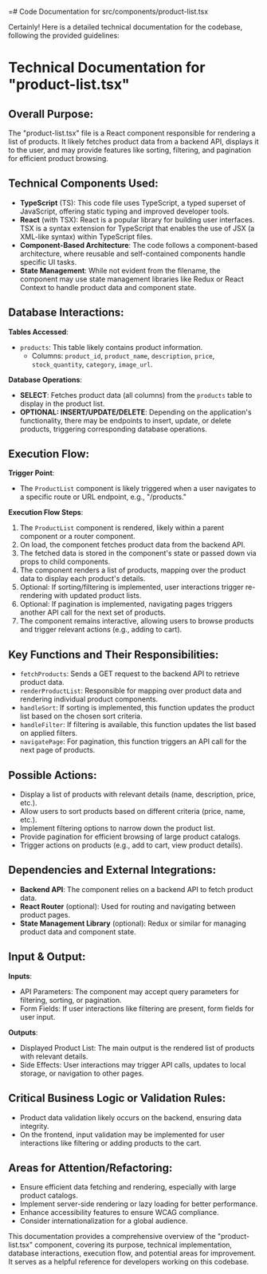 =# Code Documentation for src/components/product-list.tsx

Certainly! Here is a detailed technical documentation for the codebase, following the provided guidelines:

# Technical Documentation for "product-list.tsx"

## Overall Purpose:
The "product-list.tsx" file is a React component responsible for rendering a list of products. It likely fetches product data from a backend API, displays it to the user, and may provide features like sorting, filtering, and pagination for efficient product browsing.

## Technical Components Used:
- **TypeScript** (TS): This code file uses TypeScript, a typed superset of JavaScript, offering static typing and improved developer tools.
- **React** (with TSX): React is a popular library for building user interfaces. TSX is a syntax extension for TypeScript that enables the use of JSX (a XML-like syntax) within TypeScript files.
- **Component-Based Architecture**: The code follows a component-based architecture, where reusable and self-contained components handle specific UI tasks.
- **State Management**: While not evident from the filename, the component may use state management libraries like Redux or React Context to handle product data and component state.

## Database Interactions:
**Tables Accessed**:
- `products`: This table likely contains product information. 
   - Columns: `product_id`, `product_name`, `description`, `price`, `stock_quantity`, `category`, `image_url`.

**Database Operations**:
- **SELECT**: Fetches product data (all columns) from the `products` table to display in the product list.
- **OPTIONAL: INSERT/UPDATE/DELETE**: Depending on the application's functionality, there may be endpoints to insert, update, or delete products, triggering corresponding database operations.

## Execution Flow:
**Trigger Point**:
- The `ProductList` component is likely triggered when a user navigates to a specific route or URL endpoint, e.g., "/products."

**Execution Flow Steps**:
1. The `ProductList` component is rendered, likely within a parent component or a router component.
2. On load, the component fetches product data from the backend API.
3. The fetched data is stored in the component's state or passed down via props to child components.
4. The component renders a list of products, mapping over the product data to display each product's details.
5. Optional: If sorting/filtering is implemented, user interactions trigger re-rendering with updated product lists.
6. Optional: If pagination is implemented, navigating pages triggers another API call for the next set of products.
7. The component remains interactive, allowing users to browse products and trigger relevant actions (e.g., adding to cart).

## Key Functions and Their Responsibilities:
- `fetchProducts`: Sends a GET request to the backend API to retrieve product data.
- `renderProductList`: Responsible for mapping over product data and rendering individual product components.
- `handleSort`: If sorting is implemented, this function updates the product list based on the chosen sort criteria.
- `handleFilter`: If filtering is available, this function updates the list based on applied filters.
- `navigatePage`: For pagination, this function triggers an API call for the next page of products.

## Possible Actions:
- Display a list of products with relevant details (name, description, price, etc.).
- Allow users to sort products based on different criteria (price, name, etc.).
- Implement filtering options to narrow down the product list.
- Provide pagination for efficient browsing of large product catalogs.
- Trigger actions on products (e.g., add to cart, view product details).

## Dependencies and External Integrations:
- **Backend API**: The component relies on a backend API to fetch product data.
- **React Router** (optional): Used for routing and navigating between product pages.
- **State Management Library** (optional): Redux or similar for managing product data and component state.

## Input & Output:
**Inputs**:
- API Parameters: The component may accept query parameters for filtering, sorting, or pagination.
- Form Fields: If user interactions like filtering are present, form fields for user input.

**Outputs**:
- Displayed Product List: The main output is the rendered list of products with relevant details.
- Side Effects: User interactions may trigger API calls, updates to local storage, or navigation to other pages.

## Critical Business Logic or Validation Rules:
- Product data validation likely occurs on the backend, ensuring data integrity.
- On the frontend, input validation may be implemented for user interactions like filtering or adding products to the cart.

## Areas for Attention/Refactoring:
- Ensure efficient data fetching and rendering, especially with large product catalogs.
- Implement server-side rendering or lazy loading for better performance.
- Enhance accessibility features to ensure WCAG compliance.
- Consider internationalization for a global audience.

This documentation provides a comprehensive overview of the "product-list.tsx" component, covering its purpose, technical implementation, database interactions, execution flow, and potential areas for improvement. It serves as a helpful reference for developers working on this codebase.
